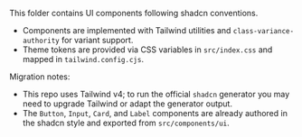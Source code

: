 This folder contains UI components following shadcn conventions.

- Components are implemented with Tailwind utilities and `class-variance-authority` for variant support.
- Theme tokens are provided via CSS variables in `src/index.css` and mapped in `tailwind.config.cjs`.

Migration notes:
- This repo uses Tailwind v4; to run the official `shadcn` generator you may need to upgrade Tailwind or adapt the generator output.
- The `Button`, `Input`, `Card`, and `Label` components are already authored in the shadcn style and exported from `src/components/ui`.
